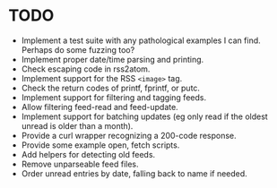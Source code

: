 # TODO

- Implement a test suite with any pathological examples I can find.
  Perhaps do some fuzzing too?
- Implement proper date/time parsing and printing.
- Check escaping code in rss2atom.
- Implement support for the RSS `<image>` tag.
- Check the return codes of printf, fprintf, or putc.
- Implement support for filtering and tagging feeds.
- Allow filtering feed-read and feed-update.
- Implement support for batching updates (eg only read if the oldest unread
  is older than a month).
- Provide a curl wrapper recognizing a 200-code response.
- Provide some example open, fetch scripts.
- Add helpers for detecting old feeds.
- Remove unparseable feed files.
- Order unread entries by date, falling back to name if needed.

